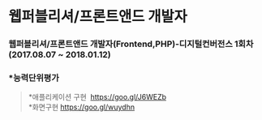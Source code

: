 #  웹퍼블리셔/프론트앤드 개발자
### 웹퍼블리셔/프론트앤드 개발자(Frontend,PHP)-디지털컨버전스 1회차 (2017.08.07 ~ 2018.01.12)

### *능력단위평가

> *애플리케이션 구현  <a href="https://goo.gl/J6WEZb" target="_blank">https://goo.gl/J6WEZb </a>  <br>
> *화면구현  <a href="https://goo.gl/wuydhn" target="_blank">https://goo.gl/wuydhn</a>
